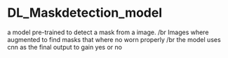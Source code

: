# DL_Maskdetection_model 

a model pre-trained to detect a mask from a image. /br
Images where augmented to find masks that where no worn properly /br
the model uses cnn as the final output to gain yes or no
